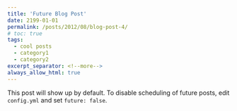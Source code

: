 ```yaml
---
title: 'Future Blog Post'
date: 2199-01-01
permalink: /posts/2012/08/blog-post-4/
# toc: true
tags:
  - cool posts
  - category1
  - category2
excerpt_separator: <!--more-->
always_allow_html: true
---
```


This post will show up by default. To disable scheduling of future posts, edit `config.yml` and set `future: false`. 


